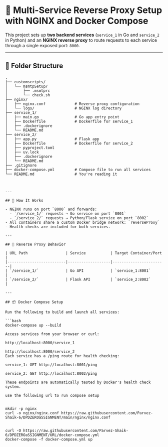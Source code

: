 # 🧭 Multi-Service Reverse Proxy Setup with NGINX and Docker Compose

This project sets up **two backend services** (`service_1` in Go and `service_2` in Python) and an **NGINX reverse proxy** to route requests to each service through a single exposed port: `8000`.

---

## 📁 Folder Structure

```text
.
├── customscripts/
│   └── msmtpSetup/
│       ├── .msmtprc
│       └── check.sh
├── nginx/
│   ├── nginx.conf             # Reverse proxy configuration
│   └── logs/                  # NGINX log directory
├── service_1/
│   ├── main.go                # Go app entry point
│   ├── Dockerfile             # Dockerfile for service_1
│   ├── .dockerignore
│   └── README.md
├── service_2/
│   ├── app.py                 # Flask app
│   ├── Dockerfile             # Dockerfile for service_2
│   ├── pyproject.toml
│   ├── uv.lock
│   ├── .dockerignore
│   └── README.md
├── .gitignore
├── docker-compose.yml         # Compose file to run all services
└── README.md                  # You're reading it



---

## 🚀 How It Works

- NGINX runs on port `8000` and forwards:
  - `/service_1/` requests → Go service on port `8001`
  - `/service_2/` requests → Python/Flask service on port `8002`
- All containers share a custom Docker bridge network: `reverseProxy`
- Health checks are included for both services.

---

## 🔁 Reverse Proxy Behavior

| URL Path                 | Service           | Target Container/Port |
|--------------------------|-------------------|------------------------|
| `/service_1/`            | Go API            | `service_1:8001`       |
| `/service_2/`            | Flask API         | `service_2:8002`       |

---

## 📦 Docker Compose Setup

Run the following to build and launch all services:

```bash
docker-compose up --build

Access services from your browser or curl:

http://localhost:8000/service_1

http://localhost:8000/service_2
Each service has a /ping route for health checking:

service_1: GET http://localhost:8001/ping

service_2: GET http://localhost:8002/ping

These endpoints are automatically tested by Docker's health check system.

use the following url to run compose setup


mkdir -p nginx
curl -o nginx/nginx.conf https://raw.githubusercontent.com/Parvez-Shaik-6/DPDZEROaSSIGNMENT/main/nginx/nginx.conf


curl -O https://raw.githubusercontent.com/Parvez-Shaik-6/DPDZEROaSSIGNMENT/URL/docker-compose.yml
docker-compose -f docker-compose.yml up





